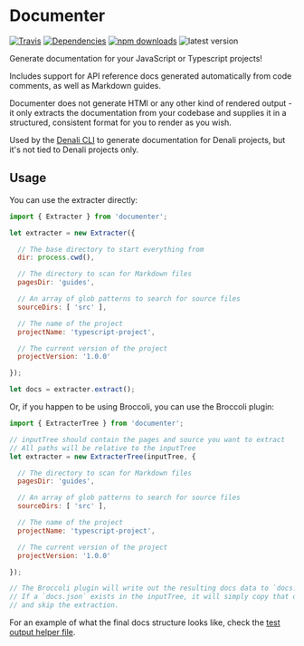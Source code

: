 # Documenter
[![Travis](https://img.shields.io/travis/davewasmer/find-plugins.svg?style=flat-square)](https://travis-ci.org/davewasmer/find-plugins)
[![Dependencies](https://img.shields.io/david/davewasmer/find-plugins.svg?style=flat-square)](https://david-dm.org/davewasmer/find-plugins)
[![npm downloads](https://img.shields.io/npm/davewasmer/find-plugins.svg?style=flat-square)](https://www.npmjs.com/package/find-plugins)
![latest version](https://img.shields.io/npm/v/find-plugins.svg?style=flat-square)

Generate documentation for your JavaScript or Typescript projects!

Includes support for API reference docs generated automatically from code comments, as well as Markdown guides.

Documenter does not generate HTMl or any other kind of rendered output - it only extracts the documentation from your codebase and supplies it in a structured, consistent format for you to render as you wish.

Used by the [Denali CLI](denalijs.org) to generate documentation for Denali projects, but it's not tied to Denali projects only.

## Usage

You can use the extracter directly:

```js
import { Extracter } from 'documenter';

let extracter = new Extracter({

  // The base directory to start everything from
  dir: process.cwd(),

  // The directory to scan for Markdown files
  pagesDir: 'guides',

  // An array of glob patterns to search for source files
  sourceDirs: [ 'src' ],

  // The name of the project
  projectName: 'typescript-project',

  // The current version of the project
  projectVersion: '1.0.0'

});

let docs = extracter.extract();
```

Or, if you happen to be using Broccoli, you can use the Broccoli plugin:

```js
import { ExtracterTree } from 'documenter';

// inputTree should contain the pages and source you want to extract
// All paths will be relative to the inputTree
let extracter = new ExtracterTree(inputTree, {

  // The directory to scan for Markdown files
  pagesDir: 'guides',

  // An array of glob patterns to search for source files
  sourceDirs: [ 'src' ],

  // The name of the project
  projectName: 'typescript-project',

  // The current version of the project
  projectVersion: '1.0.0'

});

// The Broccoli plugin will write out the resulting docs data to `docs.json`
// If a `docs.json` exists in the inputTree, it will simply copy that over
// and skip the extraction.
```

For an example of what the final docs structure looks like, check the [test output helper file](https://github.com/denali-js/documenter/blob/master/test/helpers/output-expectation.js).
